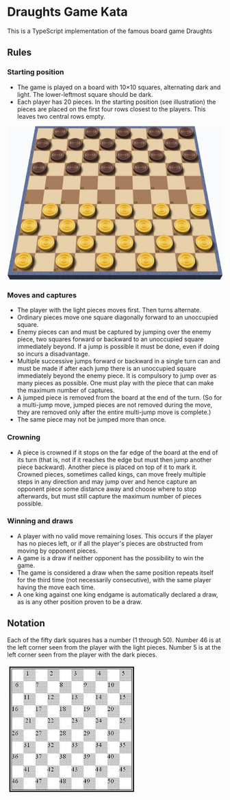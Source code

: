 # Draughts Game Kata
This is a TypeScript implementation of the famous board game Draughts

## Rules

### Starting position
* The game is played on a board with 10×10 squares, alternating dark and light. The lower-leftmost square should be dark.
* Each player has 20 pieces. In the starting position (see illustration) the pieces are placed on the first four rows closest to the players. This leaves two central rows empty.

![Starting position](starting_position.jpg "Starting position")

### Moves and captures
* The player with the light pieces moves first. Then turns alternate.
* Ordinary pieces move one square diagonally forward to an unoccupied square.
* Enemy pieces can and must be captured by jumping over the enemy piece, two squares forward or backward to an unoccupied square immediately beyond. If a jump is possible it must be done, even if doing so incurs a disadvantage.
* Multiple successive jumps forward or backward in a single turn can and must be made if after each jump there is an unoccupied square immediately beyond the enemy piece. It is compulsory to jump over as many pieces as possible. One must play with the piece that can make the maximum number of captures.
* A jumped piece is removed from the board at the end of the turn. (So for a multi-jump move, jumped pieces are not removed during the move, they are removed only after the entire multi-jump move is complete.)
* The same piece may not be jumped more than once.

### Crowning
* A piece is crowned if it stops on the far edge of the board at the end of its turn (that is, not if it reaches the edge but must then jump another piece backward). Another piece is placed on top of it to mark it. Crowned pieces, sometimes called kings, can move freely multiple steps in any direction and may jump over and hence capture an opponent piece some distance away and choose where to stop afterwards, but must still capture the maximum number of pieces possible.

### Winning and draws
* A player with no valid move remaining loses. This occurs if the player has no pieces left, or if all the player's pieces are obstructed from moving by opponent pieces.
* A game is a draw if neither opponent has the possibility to win the game.
* The game is considered a draw when the same position repeats itself for the third time (not necessarily consecutive), with the same player having the move each time.
* A one king against one king endgame is automatically declared a draw, as is any other position proven to be a draw.

## Notation
Each of the fifty dark squares has a number (1 through 50). Number 46 is at the left corner seen from the player with the light pieces. Number 5 is at the left corner seen from the player with the dark pieces.


![Squares with their numbers](squares_with_their_numbers.jpg "Squares with their numbers")